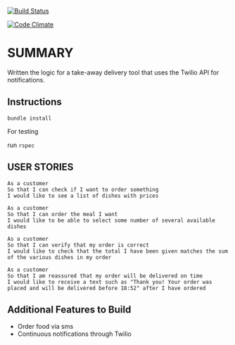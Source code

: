 [![Build Status](https://travis-ci.org/dregules/takeaway-backend.svg?branch=master)](https://travis-ci.org/dregules/takeaway-backend)

[![Code Climate](https://codeclimate.com/github/dregules/takeaway-backend/badges/gpa.svg)](https://codeclimate.com/github/dregules/takeaway-backend)

SUMMARY
==================
Written the logic for a take-away delivery tool that uses the Twilio API for notifications.


Instructions
-------
`bundle install`

For testing

run `rspec`

USER STORIES
-----
```
As a customer
So that I can check if I want to order something
I would like to see a list of dishes with prices

As a customer
So that I can order the meal I want
I would like to be able to select some number of several available dishes

As a customer
So that I can verify that my order is correct
I would like to check that the total I have been given matches the sum of the various dishes in my order

As a customer
So that I am reassured that my order will be delivered on time
I would like to receive a text such as "Thank you! Your order was placed and will be delivered before 18:52" after I have ordered
```

Additional Features to Build
-----
* Order food via sms
* Continuous notifications through Twilio
